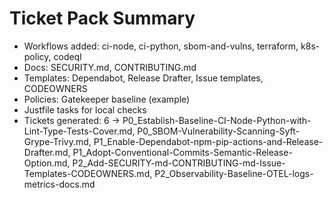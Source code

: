 # Ticket Pack Summary
- Workflows added: ci-node, ci-python, sbom-and-vulns, terraform, k8s-policy, codeql
- Docs: SECURITY.md, CONTRIBUTING.md
- Templates: Dependabot, Release Drafter, Issue templates, CODEOWNERS
- Policies: Gatekeeper baseline (example)
- Justfile tasks for local checks
- Tickets generated: 6 → P0_Establish-Baseline-CI-Node-Python-with-Lint-Type-Tests-Cover.md, P0_SBOM-Vulnerability-Scanning-Syft-Grype-Trivy.md, P1_Enable-Dependabot-npm-pip-actions-and-Release-Drafter.md, P1_Adopt-Conventional-Commits-Semantic-Release-Option.md, P2_Add-SECURITY-md-CONTRIBUTING-md-Issue-Templates-CODEOWNERS.md, P2_Observability-Baseline-OTEL-logs-metrics-docs.md
